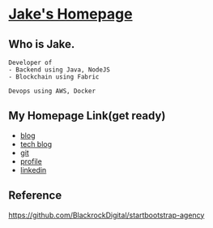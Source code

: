 # [Jake's Homepage](https://jake-park.info)

## Who is Jake.
~~~
Developer of
- Backend using Java, NodeJS
- Blockchain using Fabric

Devops using AWS, Docker
~~~

## My Homepage Link(get ready)

- [blog](https://blog.jake-park.info)
- [tech blog](https://tech.jake-park.info)
- [git](https://code.jake-park.info)
- [profile](https://jake-park.info)
- [linkedin](https://jake-park.info)
    
## Reference
https://github.com/BlackrockDigital/startbootstrap-agency